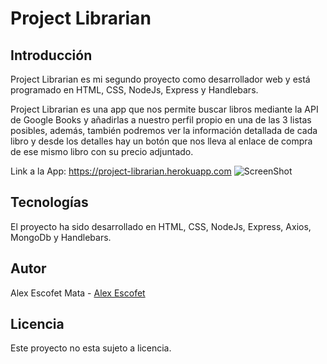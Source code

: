 # Project Librarian
## Introducción
Project Librarian es mi segundo proyecto como desarrollador web y está programado en HTML, CSS, NodeJs, Express y Handlebars.

Project Librarian es una app que nos permite buscar libros mediante la API de Google Books y añadirlas a nuestro perfil propio en una de las 3 listas posibles, además, también podremos ver la información detallada de cada libro y desde los detalles hay un botón que nos lleva al enlace de compra de ese mismo libro con su precio adjuntado.


Link a la App: https://project-librarian.herokuapp.com
![ScreenShot](https://i.ibb.co/K2ds1CC/Project-Librarian-project-librarian-herokuapp-com.png)

## Tecnologías
El proyecto ha sido desarrollado en HTML, CSS, NodeJs, Express, Axios, MongoDb y Handlebars.

## Autor
Alex Escofet Mata - [Alex Escofet](https://www.linkedin.com/in/alex-escofet-a08200157/)
## Licencia
Este proyecto no esta sujeto a licencia.
